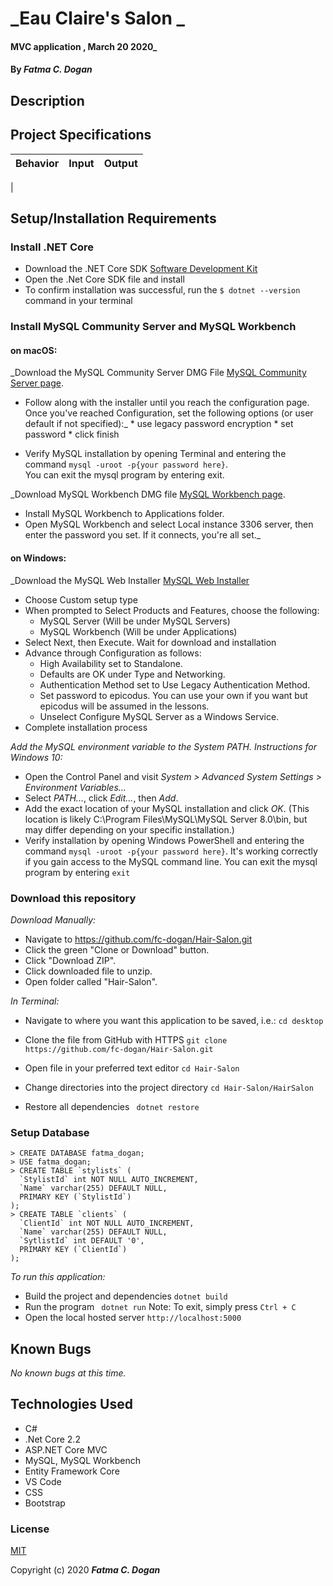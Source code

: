 # _Eau Claire's Salon _

####  MVC application  , March 20 2020_

#### By _**Fatma C. Dogan**_

## Description



## Project Specifications

| Behavior | Input | Output |
|---|:---|:---:|
|



## Setup/Installation Requirements

### Install .NET Core

* Download the .NET Core SDK [Software Development Kit](https://dotnet.microsoft.com/download)
* Open the .Net Core SDK file and install
* To confirm installation was successful, run the ```$ dotnet --version``` command in your terminal

### Install MySQL Community Server and MySQL Workbench

#### on macOS:
_Download the MySQL Community Server DMG File [MySQL Community Server page](https://dev.mysql.com/downloads/file/?id=484914). 
* Follow along with the installer until you reach the configuration page. Once you've reached Configuration, set the following options (or user default if not specified):_
      * use legacy password encryption
      * set password 
      * click finish

* Verify MySQL installation by opening Terminal and entering the command ``mysql -uroot -p{your password here}``.  
  You can exit the mysql program by entering exit.

_Download MySQL Workbench DMG file [ MySQL Workbench page](https://dev.mysql.com/downloads/file/?id=484391). 
* Install MySQL Workbench to Applications folder. 
* Open MySQL Workbench and select Local instance 3306 server, then enter the password you set. If it connects, you're all set._

#### on Windows:
_Download the MySQL Web Installer [MySQL Web Installer ](https://dev.mysql.com/downloads/file/?id=484919) 
* Choose Custom setup type
* When prompted to Select Products and Features, choose the following: 
    * MySQL Server (Will be under MySQL Servers) 
    * MySQL Workbench (Will be under Applications)
* Select Next, then Execute. Wait for download and installation 
* Advance through Configuration as follows:
  - High Availability set to Standalone.
  - Defaults are OK under Type and Networking.
  - Authentication Method set to Use Legacy Authentication Method.
  - Set password to epicodus. You can use your own if you want but epicodus will be assumed in the lessons.
  - Unselect Configure MySQL Server as a Windows Service.
* Complete installation process

_Add the MySQL environment variable to the System PATH. Instructions for Windows 10:_
* Open the Control Panel and visit _System > Advanced System Settings > Environment Variables..._
* Select _PATH..._, click _Edit..._, then _Add_.
* Add the exact location of your MySQL installation and click _OK_. (This location is likely C:\Program Files\MySQL\MySQL Server 8.0\bin, but may differ depending on your specific installation.)
* Verify installation by opening Windows PowerShell and entering the command ``mysql -uroot -p{your password here}``. It's working correctly if you gain access to the MySQL command line. 
  You can exit the mysql program by entering `exit`


### Download this repository

_Download Manually:_

* Navigate to https://github.com/fc-dogan/Hair-Salon.git
* Click the green "Clone or Download" button.
* Click "Download ZIP".
* Click downloaded file to unzip.
* Open folder called "Hair-Salon".

_In Terminal:_

* Navigate to where you want this application to be saved, i.e.:
```cd desktop```
* Clone the file from GitHub with HTTPS
```git clone https://github.com/fc-dogan/Hair-Salon.git ```
* Open file in your preferred text editor
 ```cd Hair-Salon ```
* Change directories into the project directory
  ``` cd Hair-Salon/HairSalon ```

* Restore all dependencies
  ``` dotnet restore```


### Setup Database
```
> CREATE DATABASE fatma_dogan;
> USE fatma_dogan;
> CREATE TABLE `stylists` (
  `StylistId` int NOT NULL AUTO_INCREMENT,
  `Name` varchar(255) DEFAULT NULL,
  PRIMARY KEY (`StylistId`)
);
> CREATE TABLE `clients` (
  `ClientId` int NOT NULL AUTO_INCREMENT,
  `Name` varchar(255) DEFAULT NULL,
  `SytlistId` int DEFAULT '0',
  PRIMARY KEY (`ClientId`)
);

```
_To run this application:_

* Build the project and dependencies
   ```dotnet build```
* Run the program
  ``` dotnet run```
   Note: To exit, simply press ```Ctrl + C```
* Open the local hosted server
  ``` http://localhost:5000 ```



## Known Bugs

_No known bugs at this time._


## Technologies Used

* C#
* .Net Core 2.2
* ASP.NET Core MVC
* MySQL, MySQL Workbench
* Entity Framework Core
* VS Code
* CSS
* Bootstrap

### License

[MIT](https://choosealicense.com/licenses/mit/)

Copyright (c) 2020 **_Fatma C. Dogan_**